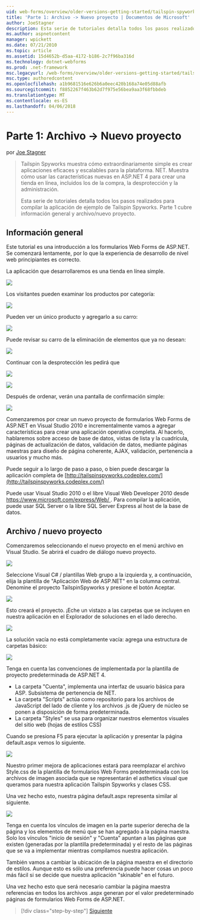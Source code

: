 ```yaml
---
uid: web-forms/overview/older-versions-getting-started/tailspin-spyworks/tailspin-spyworks-part-1
title: 'Parte 1: Archivo -> Nuevo proyecto | Documentos de Microsoft'
author: JoeStagner
description: Esta serie de tutoriales detalla todos los pasos realizados para compilar la aplicación de ejemplo de Tailspin Spyworks. Parte 1 cubre información general y archivo/nuevo proyecto.
ms.author: aspnetcontent
manager: wpickett
ms.date: 07/21/2010
ms.topic: article
ms.assetid: 15d4652b-d5aa-4172-b186-2c7f96ba316d
ms.technology: dotnet-webforms
ms.prod: .net-framework
msc.legacyurl: /web-forms/overview/older-versions-getting-started/tailspin-spyworks/tailspin-spyworks-part-1
msc.type: authoredcontent
ms.openlocfilehash: a1b9681516e626b6a0eec420b168a74e05d88afb
ms.sourcegitcommit: f8852267f463b62d7f975e56bea9aa3f68fbbdeb
ms.translationtype: MT
ms.contentlocale: es-ES
ms.lasthandoff: 04/06/2018
---
```

<a name="part-1-file--new-project"></a>Parte 1: Archivo -> Nuevo proyecto
====================
por [Joe Stagner](https://github.com/JoeStagner)

> Tailspin Spyworks muestra cómo extraordinariamente simple es crear aplicaciones eficaces y escalables para la plataforma. NET. Muestra cómo usar las características nuevas en ASP.NET 4 para crear una tienda en línea, incluidos los de la compra, la desprotección y la administración.
> 
> Esta serie de tutoriales detalla todos los pasos realizados para compilar la aplicación de ejemplo de Tailspin Spyworks. Parte 1 cubre información general y archivo/nuevo proyecto.


## <a id="_Toc260221666"></a>  Información general

Este tutorial es una introducción a los formularios Web Forms de ASP.NET. Se comenzará lentamente, por lo que la experiencia de desarrollo de nivel web principiantes es correcto.

La aplicación que desarrollaremos es una tienda en línea simple.

![](tailspin-spyworks-part-1/_static/image1.jpg)


Los visitantes pueden examinar los productos por categoría:

![](tailspin-spyworks-part-1/_static/image2.jpg)

Pueden ver un único producto y agregarlo a su carro:

![](tailspin-spyworks-part-1/_static/image3.jpg)

Puede revisar su carro de la eliminación de elementos que ya no desean:

![](tailspin-spyworks-part-1/_static/image4.jpg)

Continuar con la desprotección les pedirá que

![](tailspin-spyworks-part-1/_static/image5.jpg)

![](tailspin-spyworks-part-1/_static/image6.jpg)

Después de ordenar, verán una pantalla de confirmación simple:

![](tailspin-spyworks-part-1/_static/image7.jpg)


Comenzaremos por crear un nuevo proyecto de formularios Web Forms de ASP.NET en Visual Studio 2010 e incrementalmente vamos a agregar características para crear una aplicación operativa completa. Al hacerlo, hablaremos sobre acceso de base de datos, vistas de lista y la cuadrícula, páginas de actualización de datos, validación de datos, mediante páginas maestras para diseño de página coherente, AJAX, validación, pertenencia a usuarios y mucho más.

Puede seguir a lo largo de paso a paso, o bien puede descargar la aplicación completa de [http://tailspinspyworks.codeplex.com/](http://tailspinspyworks.codeplex.com/)

Puede usar Visual Studio 2010 o el libre Visual Web Developer 2010 desde [ https://www.microsoft.com/express/Web/ ](https://www.microsoft.com/express/Web/). Para compilar la aplicación, puede usar SQL Server o la libre SQL Server Express al host de la base de datos.

## <a id="_Toc260221667"></a>  Archivo / nuevo proyecto

Comenzaremos seleccionando el nuevo proyecto en el menú archivo en Visual Studio. Se abrirá el cuadro de diálogo nuevo proyecto.

![](tailspin-spyworks-part-1/_static/image8.jpg)

Seleccione Visual C# / plantillas Web grupo a la izquierda y, a continuación, elija la plantilla de "Aplicación Web de ASP.NET" en la columna central. Denomine el proyecto TailspinSpyworks y presione el botón Aceptar.

![](tailspin-spyworks-part-1/_static/image9.jpg)

Esto creará el proyecto. ¡Eche un vistazo a las carpetas que se incluyen en nuestra aplicación en el Explorador de soluciones en el lado derecho.

![](tailspin-spyworks-part-1/_static/image10.jpg)

La solución vacía no está completamente vacía: agrega una estructura de carpetas básico:

![](tailspin-spyworks-part-1/_static/image1.png)

Tenga en cuenta las convenciones de implementada por la plantilla de proyecto predeterminada de ASP.NET 4.

- La carpeta "Cuenta", implementa una interfaz de usuario básica para ASP. Subsistema de pertenencia de NET.
- La carpeta "Scripts" actúa como repositorio para los archivos de JavaScript del lado de cliente y los archivos .js de jQuery de núcleo se ponen a disposición de forma predeterminada.
- La carpeta "Styles" se usa para organizar nuestros elementos visuales del sitio web (hojas de estilos CSS)

Cuando se presiona F5 para ejecutar la aplicación y presentar la página default.aspx vemos lo siguiente.

![](tailspin-spyworks-part-1/_static/image11.jpg)

Nuestro primer mejora de aplicaciones estará para reemplazar el archivo Style.css de la plantilla de formularios Web Forms predeterminada con los archivos de imagen asociada que se representarán el asthetics visual que queramos para nuestra aplicación Tailspin Spyworks y clases CSS.

Una vez hecho esto, nuestra página default.aspx representa similar al siguiente.

![](tailspin-spyworks-part-1/_static/image12.jpg)

Tenga en cuenta los vínculos de imagen en la parte superior derecha de la página y los elementos de menú que se han agregado a la página maestra. Solo los vínculos "inicio de sesión" y "Cuenta" apuntan a las páginas que existen (generadas por la plantilla predeterminada) y el resto de las páginas que se va a implementar mientras compilamos nuestra aplicación.

También vamos a cambiar la ubicación de la página maestra en el directorio de estilos. Aunque esto es sólo una preferencia puede hacer cosas un poco más fácil si se decide que nuestra aplicación "skinable" en el futuro.

Una vez hecho esto que será necesario cambiar la página maestra referencias en todos los archivos .aspx generan por el valor predeterminado páginas de formularios Web Forms de ASP.NET.

> [!div class="step-by-step"]
> [Siguiente](tailspin-spyworks-part-2.md)
